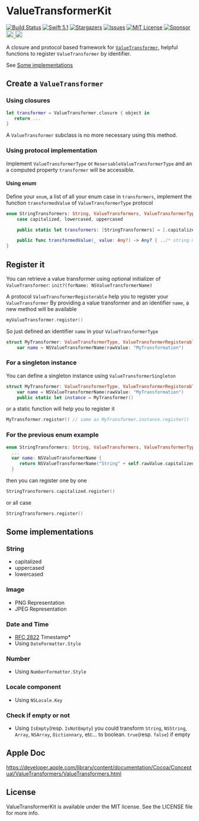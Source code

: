 # ValueTransformerKit

[![Build Status][build-shield]][build-url]
[![Swift 5.1][swift-shield]][swift-url]
[![Stargazers][stars-shield]][stars-url]
[![Issues][issues-shield]][issues-url]
[![MIT License][license-shield]][license-url]
[![Sponsor][sponsor-shield]][sponsor-url]
<a href="https://www.patreon.com/phimage">
<img src="https://c5.patreon.com/external/logo/become_a_patron_button.png" alt="Become a Patron!" height="20">
</a>
<a href="https://paypal.me/ericphimage">
<img src="https://buymecoffee.intm.org/img/button-paypal-white.png" alt="Buy me a coffee" height="20">
</a>

A closure and protocol based framework for [`ValueTransformer`](https://developer.apple.com/library/content/documentation/Cocoa/Conceptual/ValueTransformers/ValueTransformers.html), helpful functions to register `ValueTransformer` by identifier.

See [Some implementations](#some-implementations)

## Create a `ValueTransformer`
### Using closures
```swift
let transformer = ValueTransformer.closure { object in
   return ...
}
```
A `ValueTransformer` subclass is no more necessary using this method.

### Using protocol implementation
Implement `ValueTransformerType` or `ResersableValueTransformerType` and an a computed property `transformer` will be accessible.

#### Using enum
Define your `enum`, a list of all your enum case in `transformers`, implement the function `transformedValue` of `ValueTransformerType` protocol
```swift
enum StringTransformers: String, ValueTransformers, ValueTransformerType {
    case capitalized, lowercased, uppercased

    public static let transformers: [StringTransformers] = [.capitalized, .lowercased, .uppercased]

    public func transformedValue(_ value: Any?) -> Any? { ../* string manipulation */ }
}
```

## Register it
You can retrieve a value transformer using optional initializer of `ValueTransformer`: `init?(forName: NSValueTransformerName)`

A protocol `ValueTransformerRegisterable` help you to register your  `ValueTransformer`
By providing a value transformer and an identifier `name`, a new method will be available
```swift
myValueTransformer.register()
```

So just defined an identifier `name` in your `ValueTransformerType`
```swift
struct MyTransformer: ValueTransformerType, ValueTransformerRegisterable {
    var name = NSValueTransformerName(rawValue: "MyTransformation")
```

### For a singleton instance
You can define a singleton instance using `ValueTransformerSingleton`
```swift
struct MyTransformer: ValueTransformerType, ValueTransformerRegisterable, ValueTransformerSingleton {
    var name = NSValueTransformerName(rawValue: "MyTransformation")
    public static let instance = MyTransformer()
```
or a static function will help you to register it
```swift
MyTransformer.register() // same as MyTransformer.instance.register()
```

### For the previous enum example
```swift
enum StringTransformers: String, ValueTransformers, ValueTransformerType {
  ...
  var name: NSValueTransformerName {
     return NSValueTransformerName("String" + self.rawValue.capitalized)
  }
```
then you can register one by one
```swift
StringTransformers.capitalized.register()
```
or all case
```swift
StringTransformers.register()
```

## Some implementations ##

### String

- capitalized
- uppercased
- lowercased

### Image

- PNG Representation
- JPEG Representation

### Date and Time

- [RFC 2822](https://www.ietf.org/rfc/rfc2822) Timestamp*
- Using  `DateFormatter.Style`

### Number

- Using `NumberFormatter.Style`

### Locale component

- Using `NSLocale.Key`

### Check if empty or not

- Using `IsEmpty`(resp. `IsNotEmpty`) you could transform `String`, `NSString`, `Array`, `NSArray`, `Dictionnary`, etc... to boolean. `true`(resp. `false`) if empty

## Apple Doc
https://developer.apple.com/library/content/documentation/Cocoa/Conceptual/ValueTransformers/ValueTransformers.html

## License

ValueTransformerKit is available under the MIT license. See the LICENSE file for more info.

<!-- MARKDOWN LINKS & IMAGES -->
<!-- https://www.markdownguide.org/basic-syntax/#reference-style-links -->
[stars-shield]: https://img.shields.io/github/stars/phimage/ValueTransformerKit.svg?style=flat
[stars-url]: https://github.com/phimage/ValueTransformerKit/stargazers
[issues-shield]: https://img.shields.io/github/issues/phimage/ValueTransformerKit.svg?style=flat
[issues-url]: https://github.com/phimage/ValueTransformerKit/issues
[license-shield]: https://img.shields.io/github/license/phimage/ValueTransformerKit.svg?style=flat
[license-url]: https://github.com/phimage/ValueTransformerKit/blob/master/LICENSE
[swift-shield]: https://img.shields.io/badge/Swift-5.1-orange.svg?style=flat
[swift-url]: https://developer.apple.com/swift/
[build-shield]: https://travis-ci.org/phimage/ValueTransformerKit.svg?branch=master
[build-url]: https://travis-ci.org/phimage/ValueTransformerKit
[sponsor-shield]: https://img.shields.io/badge/Sponsor-%F0%9F%A7%A1-white.svg?style=flat
[sponsor-url]: https://github.com/sponsors/phimage
